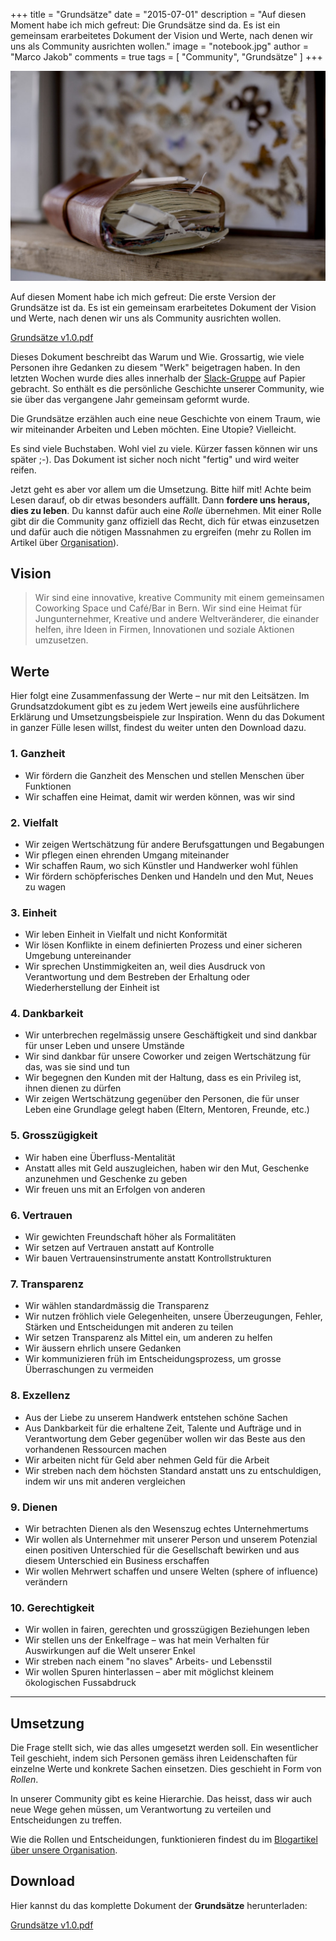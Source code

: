 +++
title = "Grundsätze"
date = "2015-07-01"
description = "Auf diesen Moment habe ich mich gefreut: Die Grundsätze sind da. Es ist ein gemeinsam erarbeitetes Dokument der Vision und Werte, nach denen wir uns als Community ausrichten wollen."
image = "notebook.jpg"
author = "Marco Jakob"
comments = true
tags = [ "Community", "Grundsätze" ]
+++

![Notebook](notebook.jpg)

<div class="lead">
  Auf diesen Moment habe ich mich gefreut: Die erste Version der Grundsätze ist da. Es ist ein gemeinsam erarbeitetes Dokument der Vision und Werte, nach denen wir uns als Community ausrichten wollen.
</div>

<a href="https://github.com/makery/effinger.ch/releases/download/v1.0/effinger-grundsaetze-v1.0.pdf" class="btn btn-warning"><i class="fa fa-download"></i> Grundsätze v1.0.pdf</a>

Dieses Dokument beschreibt das Warum und Wie. Grossartig, wie viele Personen ihre Gedanken zu diesem "Werk" beigetragen haben. In den letzten Wochen wurde dies alles innerhalb der [Slack-Gruppe](/blog/slack/) auf Papier gebracht. So enthält es die persönliche Geschichte unserer Community, wie sie über das vergangene Jahr gemeinsam geformt wurde.

Die Grundsätze erzählen auch eine neue Geschichte von einem Traum, wie wir miteinander Arbeiten und Leben möchten. Eine Utopie? Vielleicht.

Es sind viele Buchstaben. Wohl viel zu viele. Kürzer fassen können wir uns später ;-). Das Dokument ist sicher noch nicht "fertig" und wird weiter reifen. 

Jetzt geht es aber vor allem um die Umsetzung. Bitte hilf mit! Achte beim Lesen darauf, ob dir etwas besonders auffällt. Dann **fordere uns heraus, dies zu leben**. Du kannst dafür auch eine *Rolle* übernehmen. Mit einer Rolle gibt dir die Community ganz offiziell das Recht, dich für etwas einzusetzen und dafür auch die nötigen Massnahmen zu ergreifen (mehr zu Rollen im Artikel über [Organisation](/blog/organisation/)).


## Vision

> Wir sind eine innovative, kreative Community mit einem gemeinsamen Coworking Space und Café/Bar in Bern. Wir sind eine Heimat für Jungunternehmer, Kreative und andere Weltveränderer, die einander helfen, ihre Ideen in Firmen, Innovationen und soziale Aktionen umzusetzen.


## Werte

Hier folgt eine Zusammenfassung der Werte &ndash; nur mit den Leitsätzen. Im Grundsatzdokument gibt es zu jedem Wert jeweils eine ausführlichere Erklärung und Umsetzungsbeispiele zur Inspiration. Wenn du das Dokument in ganzer Fülle lesen willst, findest du weiter unten den Download dazu.


### 1. Ganzheit

* Wir fördern die Ganzheit des Menschen und stellen Menschen über Funktionen
* Wir schaffen eine Heimat, damit wir werden können, was wir sind


### 2. Vielfalt

* Wir zeigen Wertschätzung für andere Berufsgattungen und Begabungen
* Wir pflegen einen ehrenden Umgang miteinander
* Wir schaffen Raum, wo sich Künstler und Handwerker wohl fühlen
* Wir fördern schöpferisches Denken und Handeln und den Mut, Neues zu wagen


### 3. Einheit

* Wir leben Einheit in Vielfalt und nicht Konformität
* Wir lösen Konflikte in einem definierten Prozess und einer sicheren Umgebung untereinander
* Wir sprechen Unstimmigkeiten an, weil dies Ausdruck von Verantwortung und dem Bestreben der Erhaltung oder Wiederherstellung der Einheit ist


### 4. Dankbarkeit

* Wir unterbrechen regelmässig unsere Geschäftigkeit und sind dankbar für unser Leben und unsere Umstände
* Wir sind dankbar für unsere Coworker und zeigen Wertschätzung für das, was sie sind und tun
* Wir begegnen den Kunden mit der Haltung, dass es ein Privileg ist, ihnen dienen zu dürfen
* Wir zeigen Wertschätzung gegenüber den Personen, die für unser Leben eine Grundlage gelegt haben (Eltern, Mentoren, Freunde, etc.)


### 5. Grosszügigkeit

* Wir haben eine Überfluss-Mentalität
* Anstatt alles mit Geld auszugleichen, haben wir den Mut, Geschenke anzunehmen und Geschenke zu geben
* Wir freuen uns mit an Erfolgen von anderen


### 6. Vertrauen

* Wir gewichten Freundschaft höher als Formalitäten
* Wir setzen auf Vertrauen anstatt auf Kontrolle
* Wir bauen Vertrauensinstrumente anstatt Kontrollstrukturen


### 7. Transparenz

* Wir wählen standardmässig die Transparenz
* Wir nutzen fröhlich viele Gelegenheiten, unsere Überzeugungen, Fehler, Stärken und Entscheidungen mit anderen zu teilen
* Wir setzen Transparenz als Mittel ein, um anderen zu helfen
* Wir äussern ehrlich unsere Gedanken
* Wir kommunizieren früh im Entscheidungsprozess, um grosse Überraschungen zu vermeiden


### 8. Exzellenz

* Aus der Liebe zu unserem Handwerk entstehen schöne Sachen
* Aus Dankbarkeit für die erhaltene Zeit, Talente und Aufträge und in Verantwortung dem Geber gegenüber wollen wir das Beste aus den vorhandenen Ressourcen machen
* Wir arbeiten nicht für Geld aber nehmen Geld für die Arbeit
* Wir streben nach dem höchsten Standard anstatt uns zu entschuldigen, indem wir uns mit anderen vergleichen


### 9. Dienen

* Wir betrachten Dienen als den Wesenszug echtes Unternehmertums
* Wir wollen als Unternehmer mit unserer Person und unserem Potenzial einen positiven Unterschied für die Gesellschaft bewirken und aus diesem Unterschied ein Business erschaffen
* Wir wollen Mehrwert schaffen und unsere Welten (sphere of influence) verändern


### 10. Gerechtigkeit

* Wir wollen in fairen, gerechten und grosszügigen Beziehungen leben
* Wir stellen uns der Enkelfrage – was hat mein Verhalten für Auswirkungen auf die Welt unserer Enkel
* Wir streben nach einem "no slaves" Arbeits- und Lebensstil
* Wir wollen Spuren hinterlassen – aber mit möglichst kleinem ökologischen Fussabdruck

***

## Umsetzung

Die Frage stellt sich, wie das alles umgesetzt werden soll. Ein wesentlicher Teil geschieht, indem sich Personen gemäss ihren Leidenschaften für einzelne Werte und konkrete Sachen einsetzen. Dies geschieht in Form von *Rollen*.

In unserer Community gibt es keine Hierarchie. Das heisst, dass wir auch neue Wege gehen müssen, um Verantwortung zu verteilen und Entscheidungen zu treffen.

Wie die Rollen und Entscheidungen, funktionieren findest du im [Blogartikel über unsere Organisation](/blog/organisation/).


## Download

Hier kannst du das komplette Dokument der **Grundsätze** herunterladen:

<a href="https://github.com/makery/effinger.ch/releases/download/v1.0/effinger-grundsaetze-v1.0.pdf" class="btn btn-warning"><i class="fa fa-download"></i> Grundsätze v1.0.pdf</a>





